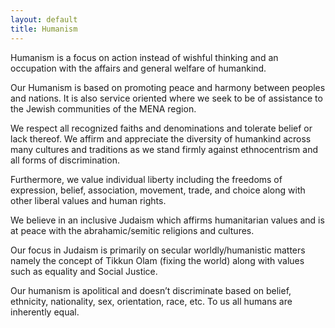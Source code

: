 ```yaml
---
layout: default
title: Humanism
---
```

Humanism is a focus on action instead of wishful thinking and an occupation with the affairs and general welfare of humankind.

Our Humanism is based on promoting peace and harmony between peoples and nations. It is also service oriented where we seek to be of assistance to the Jewish communities of the MENA region.

We respect all recognized faiths and denominations and tolerate belief or lack thereof. We affirm and appreciate the diversity of humankind across many cultures and traditions as we stand firmly against ethnocentrism and all forms of discrimination.

Furthermore, we value individual liberty including the freedoms of expression, belief, association, movement, trade, and choice along with other liberal values and human rights.

We believe in an inclusive Judaism which affirms humanitarian values and is at peace with the abrahamic/semitic religions and cultures. 

Our focus in Judaism is primarily on secular worldly/humanistic matters namely the concept of Tikkun Olam (fixing the world) along with values such as equality and Social Justice.

Our humanism is apolitical and doesn’t discriminate based on belief, ethnicity, nationality, sex, orientation, race, etc. To us all humans are inherently equal. 